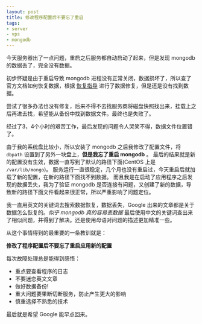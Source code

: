 ```yaml
---
layout: post
title: 修改程序配置后不要忘了重启
tags:
- server
- vps
- mongodb
---
```


今天服务器出了一点问题，重启之后服务都自动启动了起来，但是发现 mongodb 的数据丢了，完全没有数据。

初步怀疑是由于重启导致 mongodb 进程没有正常关闭，数据损坏了，所以查了官方文档如何恢复数据，根据 [恢复指导](http://docs.mongodb.org/manual/tutorial/recover-data-following-unexpected-shutdown) 进行了数据修复，但是还是没有找到数据。

尝试了很多办法也没有修复，后来不得不去找服务商将磁盘快照找出来，挂载上之后再进去找，希望能从备份中找到数据文件。最终也是失败了。

经过了3，4个小时的艰苦工作，最后发现的问题令人哭笑不得，数据文件位置错了。

由于我的系统盘比较小，所以安装了 mongodb 之后我修改了配置文件，将 `dbpath` 设置到了另外一块盘上，**但是我忘了重启 mongodb** 。
最后的结果就是新的配置没有生效，数据一直写到了默认的路径下面(CentOS 上是 `/var/lib/mongo`)。
服务运行一直很稳定，几个月也没有重启过，今天重启后就加载了新的配置，在新的路径下面找不到数据。
而且我是在启动了应用程序之后发现的数据丢失，我为了验证 mongodb 是否连接有问题，又创建了新的数据，导致新的路径下面文件看起来很正常，所以严重影响了问题定位。

我一直用英文的关键词去搜索数据恢复，数据丢失，Google 出来的文章都是关于数据怎么恢复的。*似乎 mongodb 真的容易丢数据* 最后使用中文的关键词查出来了相似问题，并得到了解决。还是使用母语对问题的描述更加精准一些。

从这个事情得到的最重要的一条教训就是：

**修改了程序配置后不要忘了重启应用新的配置**

每次故障处理总是能得到感悟：

+ 重点要查看程序的日志
+ 不要迷恋英文文章
+ 做好数据备份!
+ 重大问题要果断切断服务，防止产生更大的影响
+ 慎重选择不熟悉的技术

最后就是希望 Google 能早点回来。
